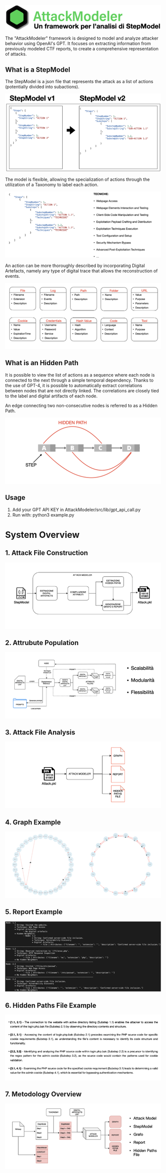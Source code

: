 ![Alt Text](./presentation_images/logo1.png)

The "AttackModeler" framework is designed to model and analyze attacker behavior using OpenAI's GPT. It focuses on extracting information from previously modeled CTF reports, to create a comprehensive representation of attacks.

## What is a StepModel
The StepModel is a json file that represents the attack as a list of actions (potentially divided into subactions).

![Alt Text](./presentation_images/step_model.png)

The model is flexible, allowing the specialization of actions through the utilization of a Taxonomy to label each action.

![Alt Text](./presentation_images/step_model_labelled.png)

An action can be more thoroughly described by incorporating Digital Artefacts, namely any type of digital trace that allows the reconstruction of events.

![Alt Text](./presentation_images/digital_artefacts.png)

## What is an Hidden Path
It is possible to view the list of actions as a sequence where each node is connected to the next through a simple temporal dependency. Thanks to the use of GPT-4, it is possible to automatically extract correlations between nodes that are not directly linked. The correlations are closely tied to the label and digital artifacts of each node. 

An edge connecting two non-consecutive nodes is referred to as a Hidden Path.

![Alt Text](./presentation_images/hidden_paths.png)

## Usage
1. Add your GPT API KEY in AttackModeler/src/lib/gpt_api_call.py
2. Run with: python3 example.py



# System Overview

## 1. Attack File Construction

![Alt Text](./presentation_images/1.png)

## 2. Attrubute Population

![Alt Text](./presentation_images/2.png)

## 3. Attack File Analysis

![Alt Text](./presentation_images/3.png)

## 4. Graph Example

![Alt Text](./presentation_images/4.png)

## 5. Report Example

![Alt Text](./presentation_images/5.png)

## 6. Hidden Paths File Example

![Alt Text](./presentation_images/6.png)

## 7. Metodology Overview

![Alt Text](./presentation_images/7.png)

